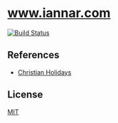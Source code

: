 # www.iannar.com

[![Build Status](https://travis-ci.org/iannar/frontends.svg?branch=master)](https://travis-ci.org/iannar/frontends)

## References

- [Christian Holidays](https://calendar.google.com/calendar/embed?src=en.christian%23holiday%40group.v.calendar.google.com&ctz=Asia%2FShanghai)

## License

[MIT](LICENSE)
